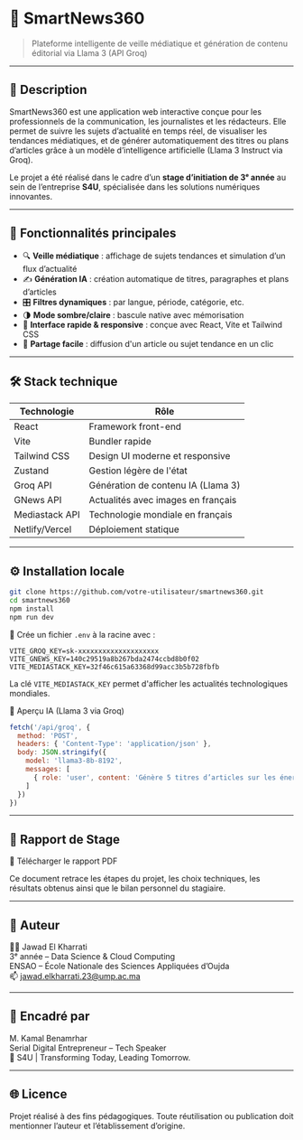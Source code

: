 # 📰 SmartNews360

> Plateforme intelligente de veille médiatique et génération de contenu éditorial via Llama 3 (API Groq)

---

## 📌 Description

SmartNews360 est une application web interactive conçue pour les professionnels de la communication, les journalistes et les rédacteurs. Elle permet de suivre les sujets d’actualité en temps réel, de visualiser les tendances médiatiques, et de générer automatiquement des titres ou plans d’articles grâce à un modèle d’intelligence artificielle (Llama 3 Instruct via Groq).

Le projet a été réalisé dans le cadre d’un **stage d’initiation de 3ᵉ année** au sein de l’entreprise **S4U**, spécialisée dans les solutions numériques innovantes.

---

## 🎯 Fonctionnalités principales

- 🔍 **Veille médiatique** : affichage de sujets tendances et simulation d’un flux d’actualité
- ✍️ **Génération IA** : création automatique de titres, paragraphes et plans d’articles
- 🎛️ **Filtres dynamiques** : par langue, période, catégorie, etc.
- 🌗 **Mode sombre/claire** : bascule native avec mémorisation
- 🚀 **Interface rapide & responsive** : conçue avec React, Vite et Tailwind CSS
- 🔗 **Partage facile** : diffusion d'un article ou sujet tendance en un clic

---

## 🛠️ Stack technique

| Technologie   | Rôle                                  |
|---------------|----------------------------------------|
| React         | Framework front-end                   |
| Vite          | Bundler rapide                        |
| Tailwind CSS  | Design UI moderne et responsive       |
| Zustand       | Gestion légère de l'état              |
| Groq API      | Génération de contenu IA (Llama 3)    |
| GNews API     | Actualités avec images en français     |
| Mediastack API| Technologie mondiale en français       |
| Netlify/Vercel| Déploiement statique                  |

---

## ⚙️ Installation locale

```bash
git clone https://github.com/votre-utilisateur/smartnews360.git
cd smartnews360
npm install
npm run dev
```

📌 Crée un fichier `.env` à la racine avec :

```env
VITE_GROQ_KEY=sk-xxxxxxxxxxxxxxxxxxxx
VITE_GNEWS_KEY=140c29519a8b267bda2474ccbd8b0f02
VITE_MEDIASTACK_KEY=32f46c615a63368d99acc3b5b728fbfb
```

La clé `VITE_MEDIASTACK_KEY` permet d'afficher les actualités technologiques mondiales.

🧠 Aperçu IA (Llama 3 via Groq)

```js
fetch('/api/groq', {
  method: 'POST',
  headers: { 'Content-Type': 'application/json' },
  body: JSON.stringify({
    model: 'llama3-8b-8192',
    messages: [
      { role: 'user', content: 'Génère 5 titres d’articles sur les énergies renouvelables au Maroc.' }
    ]
  })
})
```

---

## 📄 Rapport de Stage

📘 Télécharger le rapport PDF

Ce document retrace les étapes du projet, les choix techniques, les résultats obtenus ainsi que le bilan personnel du stagiaire.

---

## 📌 Auteur

👨‍🎓 Jawad El Kharrati  
3ᵉ année – Data Science & Cloud Computing  
ENSAO – École Nationale des Sciences Appliquées d’Oujda  
📫 jawad.elkharrati.23@ump.ac.ma

---

## 🏢 Encadré par

M. Kamal Benamrhar  
Serial Digital Entrepreneur – Tech Speaker  
📍 S4U | Transforming Today, Leading Tomorrow.


---

## 🌐 Licence

Projet réalisé à des fins pédagogiques. Toute réutilisation ou publication doit mentionner l’auteur et l’établissement d’origine.
